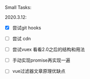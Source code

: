 Small Tasks:

2020.3.12:

- [x] 尝试git hooks

- [ ] 尝试 cdn

- [ ] 尝试vuex 看看2.0之后的结构和用法

- [ ] 手动实现promise再实现一遍

- [ ] vue过滤器文章原理优缺点